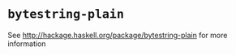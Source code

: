 `bytestring-plain`
==================

See http://hackage.haskell.org/package/bytestring-plain for more information
